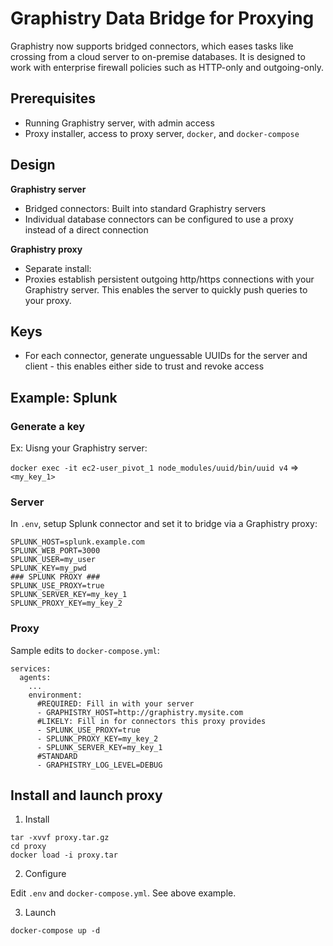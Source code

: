 # Graphistry Data Bridge for Proxying

Graphistry now supports bridged connectors, which eases tasks like crossing from a cloud server to on-premise databases. It is designed to work with enterprise firewall policies such as HTTP-only and outgoing-only.

## Prerequisites

* Running Graphistry server, with admin access
* Proxy installer, access to proxy server, `docker`, and `docker-compose`

## Design

**Graphistry server**

* Bridged connectors: Built into standard Graphistry servers
* Individual database connectors can be configured to use a proxy instead of a direct connection

**Graphistry proxy**

* Separate install: 
* Proxies establish persistent outgoing http/https connections with your Graphistry server. This enables the server to quickly push queries to your proxy.

## Keys

* For each connector, generate unguessable UUIDs for the server and client - this enables either side to trust and revoke access

## Example: Splunk

### Generate a key

Ex: Uisng your Graphistry server:

`docker exec -it ec2-user_pivot_1 node_modules/uuid/bin/uuid v4` => `<my_key_1>`

### Server

In `.env`, setup Splunk connector and set it to bridge via a Graphistry proxy:

```
SPLUNK_HOST=splunk.example.com
SPLUNK_WEB_PORT=3000
SPLUNK_USER=my_user
SPLUNK_KEY=my_pwd
### SPLUNK PROXY ###
SPLUNK_USE_PROXY=true
SPLUNK_SERVER_KEY=my_key_1
SPLUNK_PROXY_KEY=my_key_2
```

### Proxy

Sample edits to `docker-compose.yml`:

```
services:
  agents:
    ...
    environment:
      #REQUIRED: Fill in with your server
      - GRAPHISTRY_HOST=http://graphistry.mysite.com
      #LIKELY: Fill in for connectors this proxy provides
      - SPLUNK_USE_PROXY=true
      - SPLUNK_PROXY_KEY=my_key_2
      - SPLUNK_SERVER_KEY=my_key_1
      #STANDARD      
      - GRAPHISTRY_LOG_LEVEL=DEBUG       
```

## Install and launch proxy

1. Install
```
tar -xvvf proxy.tar.gz
cd proxy
docker load -i proxy.tar
```

2. Configure

Edit `.env` and `docker-compose.yml`. See above example.

3. Launch

```
docker-compose up -d
```

